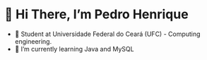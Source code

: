 # 👋 Hi There, I’m Pedro Henrique
- 👀 Student at Universidade Federal do Ceará (UFC) - Computing engineering.
- 🌱 I’m currently learning Java and MySQL

<!---
gadelhapedro/gadelhapedro is a ✨ special ✨ repository because its `README.md` (this file) appears on your GitHub profile.
You can click the Preview link to take a look at your changes.
--->
